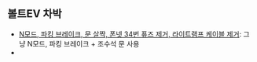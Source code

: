 ## 볼트EV 차박
- [N모드, 파킹 브레이크, 문 살짝, 폰넷 34번 퓨즈 제거, 라이트램프 케이블 제거](https://www.youtube.com/watch?v=8dDeRfgqsBY): 그냥 N모드, 파킹 브레이크 + 조수석 문 사용  
- 
